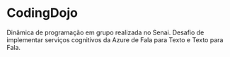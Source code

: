 # CodingDojo
Dinâmica de programação em grupo realizada no Senai. Desafio de implementar serviços cognitivos da Azure de Fala para Texto e Texto para Fala. 
